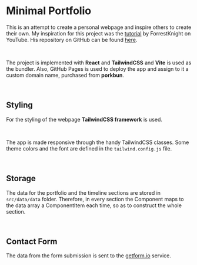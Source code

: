 <h1>Minimal Portfolio</h1>
<p>This is an attempt to create a personal webpage and inspire others to create their own. My inspiration for this project was the <a href="https://www.youtube.com/watch?v=b0pkpcD8Ms4">tutorial</a> by ForrestKnight on YouTube. His repository on GitHub can be found <a href="https://github.com/ForrestKnight/minimal-portfolio">here</a>.</p>
<br>
<p>The project is implemented with <b>React</b> and <b>TailwindCSS</b> and <b>Vite</b> is used as the bundler. Also, GitHub Pages is used to deploy the app and assign to it a custom domain name, purchased from <b>porkbun</b>.</p>
<br>
<h2>Styling</h2>
<p>For the styling of the webpage <b>TailwindCSS framework</b> is used.</p>
<br>
<p>The app is made responsive through the handy TailwindCSS classes. Some theme colors and the font are defined in the <code>tailwind.config.js</code> file.</p>
<br>
<h2>Storage</h2>
<p>The data for the portfolio and the timeline sections are stored in <code>src/data/data</code> folder. Therefore, in every section the Component maps to the data array a ComponentItem each time, so as to construct the whole section.</p>
<br>
<h2>Contact Form</h2>
<p>The data from the form submission is sent to the <a href="https://getform.io">getform.io</a> service.</p>
